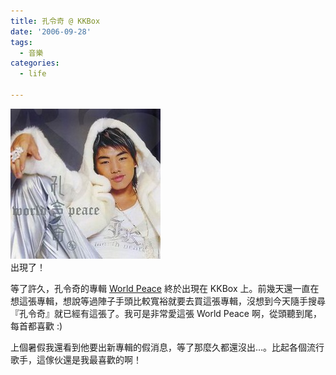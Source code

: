 ```yaml
---
title: 孔令奇 @ KKBox
date: '2006-09-28'
tags:
  - 音樂
categories:
  - life

---
```

[![35584](images/0.jpg)](http://www.flickr.com/photos/yurenju/254844266/ "Photo Sharing")  
出現了！  
  
等了許久，孔令奇的專輯 [World Peace](http://www.kkbox.com.tw/funky/web_info/LTSzDVJZLEEXgAh008g0008l.html) 終於出現在 KKBox 上。前幾天還一直在想這張專輯，想說等過陣子手頭比較寬裕就要去買這張專輯，沒想到今天隨手搜尋『孔令奇』就已經有這張了。我可是非常愛這張 World Peace 啊，從頭聽到尾，每首都喜歡 :)  
  
上個暑假我還看到他要出新專輯的假消息，等了那麼久都還沒出…。比起各個流行歌手，這傢伙還是我最喜歡的啊！